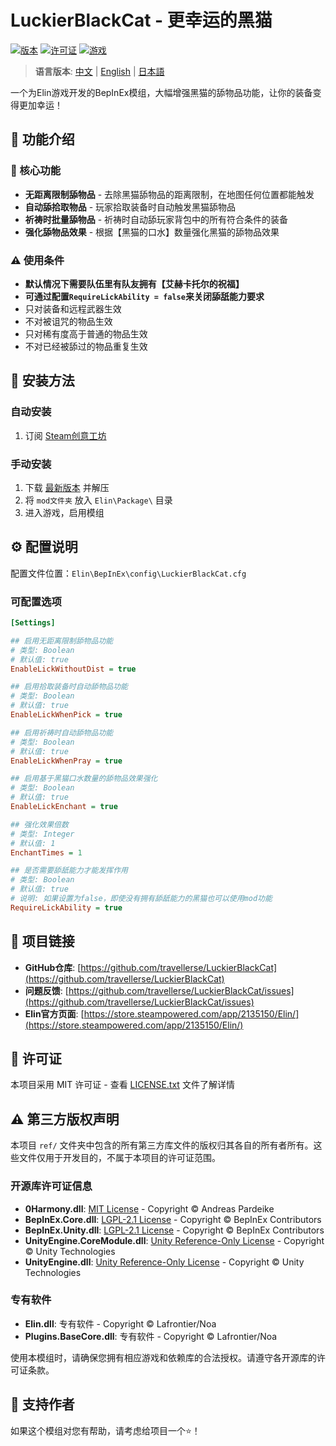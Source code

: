 # LuckierBlackCat - 更幸运的黑猫

[![版本](https://img.shields.io/badge/版本-0.4.1.0-blue.svg)](https://github.com/travellerse/LuckierBlackCat/releases)
[![许可证](https://img.shields.io/badge/许可证-MIT-green.svg)](LICENSE.txt)
[![游戏](https://img.shields.io/badge/游戏-Elin-orange.svg)](https://store.steampowered.com/app/2135150/Elin/)

> **语言版本**: [中文](README.md) | [English](README_EN.md) | [日本語](README_JP.md)

一个为Elin游戏开发的BepInEx模组，大幅增强黑猫的舔物品功能，让你的装备变得更加幸运！

## 📖 功能介绍

### 🎯 核心功能

- **无距离限制舔物品** - 去除黑猫舔物品的距离限制，在地图任何位置都能触发
- **自动舔拾取物品** - 玩家拾取装备时自动触发黑猫舔物品
- **祈祷时批量舔物品** - 祈祷时自动舔玩家背包中的所有符合条件的装备
- **强化舔物品效果** - 根据【黑猫的口水】数量强化黑猫的舔物品效果

### ⚠️ 使用条件

- **默认情况下需要队伍里有队友拥有【艾赫卡托尔的祝福】**
- **可通过配置`RequireLickAbility = false`来关闭舔舐能力要求**
- 只对装备和远程武器生效
- 不对被诅咒的物品生效
- 只对稀有度高于普通的物品生效
- 不对已经被舔过的物品重复生效

## 🔧 安装方法

### 自动安装

1. 订阅 [Steam创意工坊](https://steamcommunity.com/sharedfiles/filedetails/?id=3366709105)

### 手动安装

1. 下载 [最新版本](https://github.com/travellerse/LuckierBlackCat/releases) 并解压
2. 将 `mod文件夹` 放入 `Elin\Package\` 目录
3. 进入游戏，启用模组

## ⚙️ 配置说明

配置文件位置：`Elin\BepInEx\config\LuckierBlackCat.cfg`

### 可配置选项

```ini
[Settings]

## 启用无距离限制舔物品功能
# 类型: Boolean
# 默认值: true
EnableLickWithoutDist = true

## 启用拾取装备时自动舔物品功能
# 类型: Boolean  
# 默认值: true
EnableLickWhenPick = true

## 启用祈祷时自动舔物品功能
# 类型: Boolean
# 默认值: true
EnableLickWhenPray = true

## 启用基于黑猫口水数量的舔物品效果强化
# 类型: Boolean
# 默认值: true
EnableLickEnchant = true

## 强化效果倍数
# 类型: Integer
# 默认值: 1
EnchantTimes = 1

## 是否需要舔舐能力才能发挥作用
# 类型: Boolean
# 默认值: true  
# 说明: 如果设置为false，即使没有拥有舔舐能力的黑猫也可以使用mod功能
RequireLickAbility = true
```

## 🔗 项目链接

- **GitHub仓库**: [https://github.com/travellerse/LuckierBlackCat](https://github.com/travellerse/LuckierBlackCat)
- **问题反馈**: [https://github.com/travellerse/LuckierBlackCat/issues](https://github.com/travellerse/LuckierBlackCat/issues)
- **Elin官方页面**: [https://store.steampowered.com/app/2135150/Elin/](https://store.steampowered.com/app/2135150/Elin/)

## 📄 许可证

本项目采用 MIT 许可证 - 查看 [LICENSE.txt](LICENSE.txt) 文件了解详情

## ⚠️ 第三方版权声明

本项目 `ref/` 文件夹中包含的所有第三方库文件的版权归其各自的所有者所有。这些文件仅用于开发目的，不属于本项目的许可证范围。

### 开源库许可证信息

- **0Harmony.dll**: [MIT License](https://github.com/pardeike/Harmony/blob/master/LICENSE) - Copyright © Andreas Pardeike
- **BepInEx.Core.dll**: [LGPL-2.1 License](https://github.com/BepInEx/BepInEx/blob/master/LICENSE) - Copyright © BepInEx Contributors  
- **BepInEx.Unity.dll**: [LGPL-2.1 License](https://github.com/BepInEx/BepInEx/blob/master/LICENSE) - Copyright © BepInEx Contributors
- **UnityEngine.CoreModule.dll**: [Unity Reference-Only License](https://unity.com/legal/licenses/unity-reference-only-license) - Copyright © Unity Technologies
- **UnityEngine.dll**: [Unity Reference-Only License](https://unity.com/legal/licenses/unity-reference-only-license) - Copyright © Unity Technologies

### 专有软件

- **Elin.dll**: 专有软件 - Copyright © Lafrontier/Noa
- **Plugins.BaseCore.dll**: 专有软件 - Copyright © Lafrontier/Noa

使用本模组时，请确保您拥有相应游戏和依赖库的合法授权。请遵守各开源库的许可证条款。

## 💖 支持作者

如果这个模组对您有帮助，请考虑给项目一个⭐！
